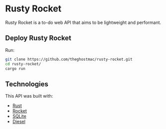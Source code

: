 # Rusty Rocket

Rusty Rocket is a to-do web API that aims to be lightweight and performant.

## Deploy Rusty Rocket

Run:
```bash
git clone https://github.com/theghostmac/rusty-rocket.git
cd rusty-rocket/
cargo run
```

## Technologies
This API was built with:
- [Rust](https://rust-lang.org)
- [Rocket](https://rocket.rs)
- [SQLite](https://sqlite.org/index.html)
- [Diesel](https://diesel.rs)